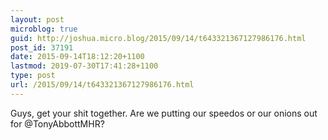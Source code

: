 ```yaml
---
layout: post
microblog: true
guid: http://joshua.micro.blog/2015/09/14/t643321367127986176.html
post_id: 37191
date: 2015-09-14T18:12:20+1100
lastmod: 2019-07-30T17:41:28+1100
type: post
url: /2015/09/14/t643321367127986176.html
---
```

Guys, get your shit together. Are we putting our speedos or our onions out for @TonyAbbottMHR?
